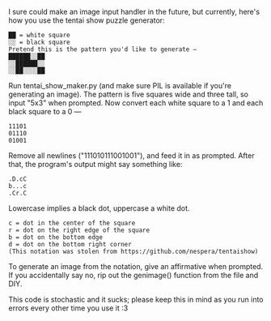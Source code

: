 I sure could make an image input handler in the future, but currently, here's how you use the tentai show puzzle generator:
```
██ = white square
░░ = black square
Pretend this is the pattern you'd like to generate —
██████░░██
░░██████░░
░░██░░░░██
```
Run tentai_show_maker.py (and make sure PIL is available if you're generating an image).
The pattern is five squares wide and three tall, so input "5x3" when prompted.
Now convert each white square to a 1 and each black square to a 0 —
```
11101
01110
01001
```
Remove all newlines ("111010111001001"), and feed it in as prompted.
After that, the program's output might say something like:
```
.D.cC
b...c
.Cr.C
```
Lowercase implies a black dot, uppercase a white dot.
```
c = dot in the center of the square
r = dot on the right edge of the square
b = dot on the bottom edge
d = dot on the bottom right corner
(This notation was stolen from https://github.com/nespera/tentaishow)
```
To generate an image from the notation, give an affirmative when prompted. If you accidentally say no, rip out the genimage() function from the file and DIY.

This code is stochastic and it sucks; please keep this in mind as you run into errors every other time you use it :3
